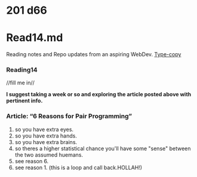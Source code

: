 
# 201 d66
# Read14.md
Reading notes and Repo updates from an aspiring WebDev.
[Type-copy](https://www.nytimes.com/2016/02/28/magazine/what-google-learned-from-its-quest-to-build-the-perfect-team.html)

### Reading14


//fill me in//





**I suggest taking a week or so and exploring the article posted above with pertinent info.**


### Article: “6 Reasons for Pair Programming”
1. so you have extra eyes.
2. so you have extra hands.
3. so you have extra brains.
4. so theres a higher statistical chance you'll have some "sense" between the two assumed huemans. 
5. see reason 6.
6. see reason 1. (this is a loop and call back.HOLLAH!)
